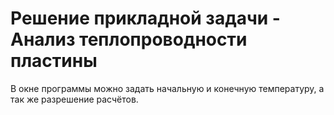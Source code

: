 # Решение прикладной задачи - Анализ теплопроводности пластины
В окне программы можно задать начальную и конечную температуру, а так же разрешение расчётов.
